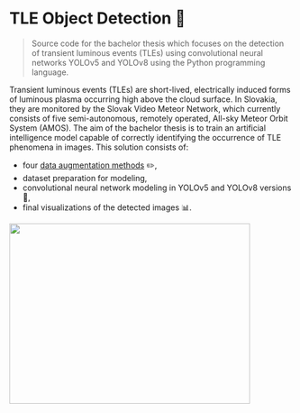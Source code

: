 # TLE Object Detection :stars:

> Source code for the bachelor thesis which focuses on the detection of transient luminous events (TLEs) using convolutional neural networks YOLOv5 and YOLOv8 using the Python programming language.

Transient luminous events (TLEs) are short-lived, electrically induced forms of luminous plasma occurring high above the cloud surface. In Slovakia, they are monitored by the Slovak Video Meteor Network, which currently consists of five semi-autonomous, remotely operated, All-sky Meteor Orbit System (AMOS). The aim of the bachelor thesis is to train an artificial intelligence model capable of correctly identifying the occurrence of TLE phenomena in images. This solution consists of:
* four [data augmentation methods](https://github.com/lm367yn/TLE_Object_Detection/blob/main/Preprocesing_dat/Augmentacia_Dat.ipynb) :pencil2:, 
* dataset preparation for modeling, 
* convolutional neural network modeling in YOLOv5 and YOLOv8 versions :rocket:, 
* final visualizations of the detected images :bar_chart:.


<img src="https://github.com/lm367yn/TLE_Object_Detection/assets/133745636/c6d02a00-b731-433b-ac5d-eefc6f69cac1" width="427" height="320">


